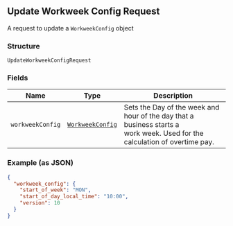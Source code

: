 ## Update Workweek Config Request

A request to update a `WorkweekConfig` object

### Structure

`UpdateWorkweekConfigRequest`

### Fields

| Name | Type | Description |
|  --- | --- | --- |
| `workweekConfig` | [`WorkweekConfig`](/doc/models/workweek-config.md) | Sets the Day of the week and hour of the day that a business starts a<br>work week. Used for the calculation of overtime pay. |

### Example (as JSON)

```json
{
  "workweek_config": {
    "start_of_week": "MON",
    "start_of_day_local_time": "10:00",
    "version": 10
  }
}
```

